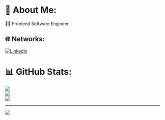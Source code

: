 # 💫 About Me:
👨‍💻 Frontend Software Engineer<br>

## 🌐 Networks:
[![LinkedIn](https://img.shields.io/badge/LinkedIn-%230077B5.svg?logo=linkedin&logoColor=white)](https://linkedin.com/in/carlosgb1992) 

# 📊 GitHub Stats:
![](https://github-readme-stats.vercel.app/api?username=carlos-garnacho-edon&theme=dark&hide_border=false&include_all_commits=false&count_private=false)<br/>
![](https://github-readme-streak-stats.herokuapp.com/?user=carlos-garnacho-edo&theme=dark&hide_border=false)<br/>
![](https://github-readme-stats.vercel.app/api/top-langs/?username=carlos-garnacho-edo&theme=dark&hide_border=false&include_all_commits=false&count_private=false&layout=compact)

---

[![](https://visitcount.itsvg.in/api?id=cargarn&icon=0&color=0)](https://visitcount.itsvg.in)

